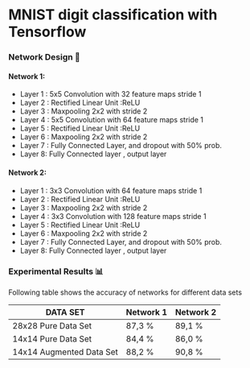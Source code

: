 
# MNIST digit classification with Tensorflow

### Network Design :pencil:

#### Network 1:

 -  Layer 1 : 5x5 Convolution with 32 feature maps stride 1 
 - Layer 2 : Rectified Linear Unit :ReLU 
 - Layer 3 : Maxpooling 2x2 with stride 2 
 - Layer 4 : 5x5 Convolution with 64 feature maps stride 1 
 - Layer 5 : Rectified Linear Unit :ReLU  
 - Layer 6 : Maxpooling 2x2 with stride 2  
 - Layer 7 : Fully Connected Layer, and dropout with 50% prob.  
 - Layer 8: Fully Connected layer , output layer   

#### Network 2:
 
 - Layer 1 : 3x3 Convolution with 64 feature maps stride 1 
 - Layer 2 : Rectified Linear Unit :ReLU  
 - Layer 3 : Maxpooling 2x2 with stride 2  
 - Layer 4 : 3x3 Convolution with 128 feature maps stride 1  
 - Layer 5 : Rectified Linear Unit :ReLU  
 - Layer 6 : Maxpooling 2x2 with stride 2  
 - Layer 7 : Fully Connected Layer, and dropout with 50% prob.  
 - Layer 8: Fully Connected layer , output layer

### Experimental Results :bar_chart:
Following table shows the accuracy of networks for different data sets

DATA SET | Network 1 | Network 2
------------ | ------------- | -------------
28x28 Pure Data Set | 87,3 % | 89,1 %
14x14 Pure Data Set | 84,4 % | 86,0 %
14x14 Augmented Data Set | 88,2 % | 90,8 %
